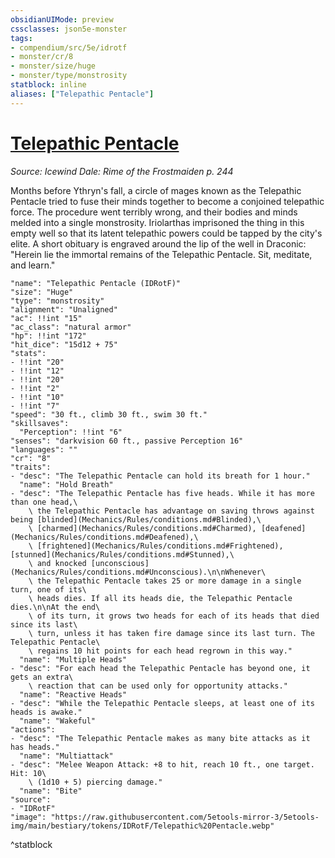 ```yaml
---
obsidianUIMode: preview
cssclasses: json5e-monster
tags:
- compendium/src/5e/idrotf
- monster/cr/8
- monster/size/huge
- monster/type/monstrosity
statblock: inline
aliases: ["Telepathic Pentacle"]
---
```

# [Telepathic Pentacle](Mechanics\bestiary\monstrosity/telepathic-pentacle-idrotf.md)
*Source: Icewind Dale: Rime of the Frostmaiden p. 244*  

Months before Ythryn's fall, a circle of mages known as the Telepathic Pentacle tried to fuse their minds together to become a conjoined telepathic force. The procedure went terribly wrong, and their bodies and minds melded into a single monstrosity. Iriolarthas imprisoned the thing in this empty well so that its latent telepathic powers could be tapped by the city's elite. A short obituary is engraved around the lip of the well in Draconic: "Herein lie the immortal remains of the Telepathic Pentacle. Sit, meditate, and learn."

```statblock
"name": "Telepathic Pentacle (IDRotF)"
"size": "Huge"
"type": "monstrosity"
"alignment": "Unaligned"
"ac": !!int "15"
"ac_class": "natural armor"
"hp": !!int "172"
"hit_dice": "15d12 + 75"
"stats":
- !!int "20"
- !!int "12"
- !!int "20"
- !!int "2"
- !!int "10"
- !!int "7"
"speed": "30 ft., climb 30 ft., swim 30 ft."
"skillsaves":
  "Perception": !!int "6"
"senses": "darkvision 60 ft., passive Perception 16"
"languages": ""
"cr": "8"
"traits":
- "desc": "The Telepathic Pentacle can hold its breath for 1 hour."
  "name": "Hold Breath"
- "desc": "The Telepathic Pentacle has five heads. While it has more than one head,\
    \ the Telepathic Pentacle has advantage on saving throws against being [blinded](Mechanics/Rules/conditions.md#Blinded),\
    \ [charmed](Mechanics/Rules/conditions.md#Charmed), [deafened](Mechanics/Rules/conditions.md#Deafened),\
    \ [frightened](Mechanics/Rules/conditions.md#Frightened), [stunned](Mechanics/Rules/conditions.md#Stunned),\
    \ and knocked [unconscious](Mechanics/Rules/conditions.md#Unconscious).\n\nWhenever\
    \ the Telepathic Pentacle takes 25 or more damage in a single turn, one of its\
    \ heads dies. If all its heads die, the Telepathic Pentacle dies.\n\nAt the end\
    \ of its turn, it grows two heads for each of its heads that died since its last\
    \ turn, unless it has taken fire damage since its last turn. The Telepathic Pentacle\
    \ regains 10 hit points for each head regrown in this way."
  "name": "Multiple Heads"
- "desc": "For each head the Telepathic Pentacle has beyond one, it gets an extra\
    \ reaction that can be used only for opportunity attacks."
  "name": "Reactive Heads"
- "desc": "While the Telepathic Pentacle sleeps, at least one of its heads is awake."
  "name": "Wakeful"
"actions":
- "desc": "The Telepathic Pentacle makes as many bite attacks as it has heads."
  "name": "Multiattack"
- "desc": "Melee Weapon Attack: +8 to hit, reach 10 ft., one target. Hit: 10\
    \ (1d10 + 5) piercing damage."
  "name": "Bite"
"source":
- "IDRotF"
"image": "https://raw.githubusercontent.com/5etools-mirror-3/5etools-img/main/bestiary/tokens/IDRotF/Telepathic%20Pentacle.webp"
```
^statblock
